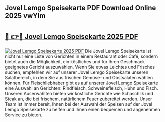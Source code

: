 ## Jovel Lemgo Speisekarte PDF Download Online 2025 vwYlm

# <h2><a href="http://gcb9nd.nevu.top/?p=Jovel+Lemgo+Speisekarte">🔗 👉🔴 Jovel Lemgo Speisekarte 2025 PDF</a></h2>

[![Jovel Lemgo Speisekarte 2025 PDF](https://i.imgur.com/dBaPXMq.png)](http://gcb9nd.nevu.top/?p=Jovel+Lemgo+Speisekarte)
Die Jovel Lemgo Speisekarte ist nicht nur eine Liste von Gerichten in einem Restaurant oder Café, sondern bietet auch die Möglichkeit, ein köstliches und für Ihren Geschmack geeignetes Gericht auszuwählen. Wenn Sie etwas Leichtes und Frisches suchen, empfehlen wir auf unserer Jovel Lemgo Speisekarte unseren Salatbereich, in dem Sie aus frischen Gemüse- und Obstsalaten wählen können. Für Fleischliebhaber gibt es auf unserer Jovel Lemgo Speisekarte eine Auswahl an Gerichten: Rindfleisch, Schweinefleisch, Huhn und Fisch. Unseren Auserwählten bieten wir köstliche Gerichte wie Schaschlik und Steak an, die bei frischem, natürlichem Feuer zubereitet werden. Unser Team ist immer bereit, Ihnen bei der Auswahl der Speisen auf der Jovel Lemgo Speisekarte zu helfen und Ihnen einen bequemen und angenehmen Service zu bieten.
